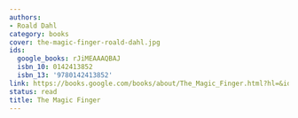 ```yaml
---
authors:
- Roald Dahl
category: books
cover: the-magic-finger-roald-dahl.jpg
ids:
  google_books: rJiMEAAAQBAJ
  isbn_10: 0142413852
  isbn_13: '9780142413852'
link: https://books.google.com/books/about/The_Magic_Finger.html?hl=&id=rJiMEAAAQBAJ
status: read
title: The Magic Finger
---
```

